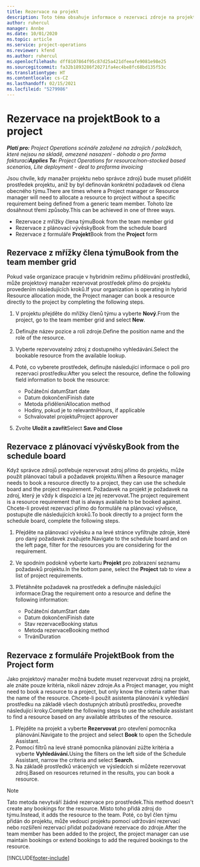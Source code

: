 ```yaml
---
title: Rezervace na projekt
description: Toto téma obsahuje informace o rezervaci zdroje na projekt.
author: ruhercul
manager: Annbe
ms.date: 10/01/2020
ms.topic: article
ms.service: project-operations
ms.reviewer: kfend
ms.author: ruhercul
ms.openlocfilehash: dff8107864f95c87d25a421dfeeafe9081e98e25
ms.sourcegitcommit: fa32b1893286f20271fa4ec4be8fc68bd135f53c
ms.translationtype: HT
ms.contentlocale: cs-CZ
ms.lasthandoff: 02/15/2021
ms.locfileid: "5279986"
---
```

# <a name="book-to-a-project"></a><span data-ttu-id="aa67f-103">Rezervace na projekt</span><span class="sxs-lookup"><span data-stu-id="aa67f-103">Book to a project</span></span>

<span data-ttu-id="aa67f-104">_**Platí pro:** Project Operations scénáře založené na zdrojích / položkách, které nejsou na skladě, omezené nasazení - dohoda o pro forma fakturaci_</span><span class="sxs-lookup"><span data-stu-id="aa67f-104">_**Applies To:** Project Operations for resource/non-stocked based scenarios, Lite deployment - deal to proforma invoicing_</span></span>

<span data-ttu-id="aa67f-105">Jsou chvíle, kdy manažer projektu nebo správce zdrojů bude muset přidělit prostředek projektu, aniž by byl definován konkrétní požadavek od člena obecného týmu.</span><span class="sxs-lookup"><span data-stu-id="aa67f-105">There are times where a Project manager or Resource manager will need to allocate a resource to project without a specific requirement being defined from a generic team member.</span></span> <span data-ttu-id="aa67f-106">Tohoto lze dosáhnout třemi způsoby.</span><span class="sxs-lookup"><span data-stu-id="aa67f-106">This can be achieved in one of three ways.</span></span>

- <span data-ttu-id="aa67f-107">Rezervace z mřížky člena týmu</span><span class="sxs-lookup"><span data-stu-id="aa67f-107">Book from the team member grid</span></span>
- <span data-ttu-id="aa67f-108">Rezervace z plánovací vývěsky</span><span class="sxs-lookup"><span data-stu-id="aa67f-108">Book from the schedule board</span></span>
- <span data-ttu-id="aa67f-109">Rezervace z formuláře **Projekt**</span><span class="sxs-lookup"><span data-stu-id="aa67f-109">Book from the **Project** form</span></span>

## <a name="book-from-the-team-member-grid"></a><span data-ttu-id="aa67f-110">Rezervace z mřížky člena týmu</span><span class="sxs-lookup"><span data-stu-id="aa67f-110">Book from the team member grid</span></span>

<span data-ttu-id="aa67f-111">Pokud vaše organizace pracuje v hybridním režimu přidělování prostředků, může projektový manažer rezervovat prostředek přímo do projektu provedením následujících kroků.</span><span class="sxs-lookup"><span data-stu-id="aa67f-111">If your organization is operating in hybrid Resource allocation mode, the Project manager can book a resource directly to the project by completing the following steps.</span></span>

1. <span data-ttu-id="aa67f-112">V projektu přejděte do mřížky členů týmu a vyberte **Nový**.</span><span class="sxs-lookup"><span data-stu-id="aa67f-112">From the project, go to the team member grid and select **New**.</span></span>
2. <span data-ttu-id="aa67f-113">Definujte název pozice a roli zdroje.</span><span class="sxs-lookup"><span data-stu-id="aa67f-113">Define the position name and the role of the resource.</span></span>
3. <span data-ttu-id="aa67f-114">Vyberte rezervovatelný zdroj z dostupného vyhledávání.</span><span class="sxs-lookup"><span data-stu-id="aa67f-114">Select the bookable resource from the available lookup.</span></span>
4. <span data-ttu-id="aa67f-115">Poté, co vyberete prostředek, definujte následující informace o poli pro rezervaci prostředku:</span><span class="sxs-lookup"><span data-stu-id="aa67f-115">After you select the resource, define the following field information to book the resource:</span></span>

    - <span data-ttu-id="aa67f-116">Počáteční datum</span><span class="sxs-lookup"><span data-stu-id="aa67f-116">Start date</span></span>
    - <span data-ttu-id="aa67f-117">Datum dokončení</span><span class="sxs-lookup"><span data-stu-id="aa67f-117">Finish date</span></span>
    - <span data-ttu-id="aa67f-118">Metoda přidělení</span><span class="sxs-lookup"><span data-stu-id="aa67f-118">Allocation method</span></span>
    - <span data-ttu-id="aa67f-119">Hodiny, pokud je to relevantní</span><span class="sxs-lookup"><span data-stu-id="aa67f-119">Hours, if applicable</span></span>
    - <span data-ttu-id="aa67f-120">Schvalovatel projektu</span><span class="sxs-lookup"><span data-stu-id="aa67f-120">Project approver</span></span>

6. <span data-ttu-id="aa67f-121">Zvolte **Uložit a zavřít**</span><span class="sxs-lookup"><span data-stu-id="aa67f-121">Select **Save and Close**</span></span>

## <a name="book-from-the-schedule-board"></a><span data-ttu-id="aa67f-122">Rezervace z plánovací vývěsky</span><span class="sxs-lookup"><span data-stu-id="aa67f-122">Book from the schedule board</span></span>

<span data-ttu-id="aa67f-123">Když správce zdrojů potřebuje rezervovat zdroj přímo do projektu, může použít plánovací tabuli a požadavek projektu.</span><span class="sxs-lookup"><span data-stu-id="aa67f-123">When a Resource manager needs to book a resource directly to a project, they can use the schedule board and the project requirement.</span></span> <span data-ttu-id="aa67f-124">Požadavek na projekt je požadavek na zdroj, který je vždy k dispozici a lze jej rezervovat.</span><span class="sxs-lookup"><span data-stu-id="aa67f-124">The project requirement is a resource requirement that is always available to be booked against.</span></span> <span data-ttu-id="aa67f-125">Chcete-li provést rezervaci přímo do formuláře na plánovací vývěsce, postupujte dle následujících kroků.</span><span class="sxs-lookup"><span data-stu-id="aa67f-125">To book directly to a project form the schedule board, complete the following steps.</span></span>

1. <span data-ttu-id="aa67f-126">Přejděte na plánovací vývěsku a na levé stránce vyfiltrujte zdroje, které pro daný požadavek zvažujete.</span><span class="sxs-lookup"><span data-stu-id="aa67f-126">Navigate to the schedule board and on the left page, filter for the resources you are considering for the requirement.</span></span>
2. <span data-ttu-id="aa67f-127">Ve spodním podokně vyberte kartu **Projekt** pro zobrazení seznamu požadavků projektu.</span><span class="sxs-lookup"><span data-stu-id="aa67f-127">In the bottom pane, select the **Project** tab to view a list of project requirements.</span></span>
3. <span data-ttu-id="aa67f-128">Přetáhněte požadavek na prostředek a definujte následující informace:</span><span class="sxs-lookup"><span data-stu-id="aa67f-128">Drag the requirement onto a resource and define the following information:</span></span>

    - <span data-ttu-id="aa67f-129">Počáteční datum</span><span class="sxs-lookup"><span data-stu-id="aa67f-129">Start date</span></span>
    - <span data-ttu-id="aa67f-130">Datum dokončení</span><span class="sxs-lookup"><span data-stu-id="aa67f-130">Finish date</span></span>
    - <span data-ttu-id="aa67f-131">Stav rezervace</span><span class="sxs-lookup"><span data-stu-id="aa67f-131">Booking status</span></span>
    - <span data-ttu-id="aa67f-132">Metoda rezervace</span><span class="sxs-lookup"><span data-stu-id="aa67f-132">Booking method</span></span>
    - <span data-ttu-id="aa67f-133">Trvání</span><span class="sxs-lookup"><span data-stu-id="aa67f-133">Duration</span></span>

## <a name="book-from-the-project-form"></a><span data-ttu-id="aa67f-134">Rezervace z formuláře Projekt</span><span class="sxs-lookup"><span data-stu-id="aa67f-134">Book from the Project form</span></span>

<span data-ttu-id="aa67f-135">Jako projektový manažer možná budete muset rezervovat zdroj na projekt, ale znáte pouze kritéria, nikoli název zdroje.</span><span class="sxs-lookup"><span data-stu-id="aa67f-135">As a Project manager, you might need to book a resource to a project, but only know the criteria rather than the name of the resource.</span></span> <span data-ttu-id="aa67f-136">Chcete-li použít asistenta plánování k vyhledání prostředku na základě všech dostupných atributů prostředku, proveďte následující kroky.</span><span class="sxs-lookup"><span data-stu-id="aa67f-136">Complete the following steps to use the schedule assistant to find a resource based on any available attributes of the resource.</span></span> 

1. <span data-ttu-id="aa67f-137">Přejděte na projekt a vyberte **Rezervovat** pro otevření pomocníka plánování.</span><span class="sxs-lookup"><span data-stu-id="aa67f-137">Navigate to the project and select **Book** to open the Schedule Assistant.</span></span>
2. <span data-ttu-id="aa67f-138">Pomocí filtrů na levé straně pomocníka plánování zúžte kritéria a vyberte **Vyhledávání.**</span><span class="sxs-lookup"><span data-stu-id="aa67f-138">Using the filters on the left side of the Schedule Assistant, narrow the criteria and select **Search.**</span></span>
3. <span data-ttu-id="aa67f-139">Na základě prostředků vrácených ve výsledcích si můžete rezervovat zdroj.</span><span class="sxs-lookup"><span data-stu-id="aa67f-139">Based on resources returned in the results, you can book a resource.</span></span>

> [!NOTE]
> <span data-ttu-id="aa67f-140">Tato metoda nevytváří žádné rezervace pro prostředek.</span><span class="sxs-lookup"><span data-stu-id="aa67f-140">This method doesn't create any bookings for the resource.</span></span> <span data-ttu-id="aa67f-141">Místo toho přidá zdroj do týmu.</span><span class="sxs-lookup"><span data-stu-id="aa67f-141">Instead, it adds the resource to the team.</span></span> <span data-ttu-id="aa67f-142">Poté, co byl člen týmu přidán do projektu, může vedoucí projektu pomocí udržování rezervací nebo rozšíření rezervací přidat požadované rezervace do zdroje.</span><span class="sxs-lookup"><span data-stu-id="aa67f-142">After the team member has been added to the project, the project manager can use maintain bookings or extend bookings to add the required bookings to the resource.</span></span>


[!INCLUDE[footer-include](../includes/footer-banner.md)]